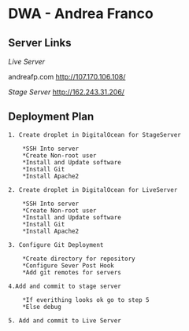 # DWA - Andrea Franco
## Server Links

*Live Server*

andreafp.com
http://107.170.106.108/  

*Stage Server*
http://162.243.31.206/  

## Deployment Plan

	1. Create droplet in DigitalOcean for StageServer

		*SSH Into server
		*Create Non-root user
		*Install and Update software
		*Install Git
		*Install Apache2

	2. Create droplet in DigitalOcean for LiveServer

		*SSH Into server
		*Create Non-root user
		*Install and Update software
		*Install Git
		*Install Apache2

	3. Configure Git Deployment

		*Create directory for repository
		*Configure Sever Post Hook
		*Add git remotes for servers 

	4.Add and commit to stage server 

		*If everithing looks ok go to step 5
		*Else debug 

	5. Add and commit to Live Server

	

	

